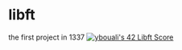 # libft
the first project in 1337
[![ybouali's 42 Libft Score](https://badge42.vercel.app/api/v2/cl1sgsvd0000609mgsmf3qmcr/project/2406374)](https://github.com/JaeSeoKim/badge42)
